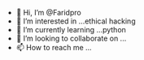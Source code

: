 - 👋 Hi, I’m @Faridpro
- 👀 I’m interested in ...ethical hacking
- 🌱 I’m currently learning ...python
- 💞️ I’m looking to collaborate on ...
- 📫 How to reach me ...

<!---
Faridpro/Faridpro is a ✨ special ✨ repository because its `README.md` (this file) appears on your GitHub profile.
You can click the Preview link to take a look at your changes.
--->
